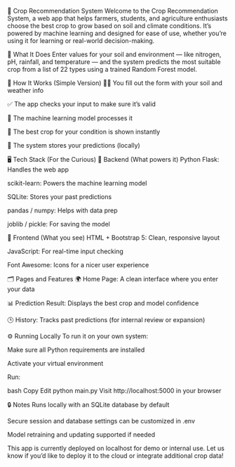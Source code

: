 🌾 Crop Recommendation System
Welcome to the Crop Recommendation System, a web app that helps farmers, students, and agriculture enthusiasts choose the best crop to grow based on soil and climate conditions. It’s powered by machine learning and designed for ease of use, whether you’re using it for learning or real-world decision-making.

🚀 What It Does
Enter values for your soil and environment — like nitrogen, pH, rainfall, and temperature — and the system predicts the most suitable crop from a list of 22 types using a trained Random Forest model.

🧩 How It Works (Simple Version)
🧑‍🌾 You fill out the form with your soil and weather info

✅ The app checks your input to make sure it’s valid

🤖 The machine learning model processes it

🌱 The best crop for your condition is shown instantly

💾 The system stores your predictions (locally)

🖥️ Tech Stack (For the Curious)
🔧 Backend (What powers it)
Python Flask: Handles the web app

scikit-learn: Powers the machine learning model

SQLite: Stores your past predictions

pandas / numpy: Helps with data prep

joblib / pickle: For saving the model

🎨 Frontend (What you see)
HTML + Bootstrap 5: Clean, responsive layout

JavaScript: For real-time input checking

Font Awesome: Icons for a nicer user experience

🗂️ Pages and Features
🌍 Home Page: A clean interface where you enter your data

📊 Prediction Result: Displays the best crop and model confidence

🕒 History: Tracks past predictions (for internal review or expansion)

⚙️ Running Locally
To run it on your own system:

Make sure all Python requirements are installed

Activate your virtual environment

Run:

bash
Copy
Edit
python main.py
Visit http://localhost:5000 in your browser

🔒 Notes
Runs locally with an SQLite database by default

Secure session and database settings can be customized in .env

Model retraining and updating supported if needed

This app is currently deployed on localhost for demo or internal use. Let us know if you’d like to deploy it to the cloud or integrate additional crop data!

